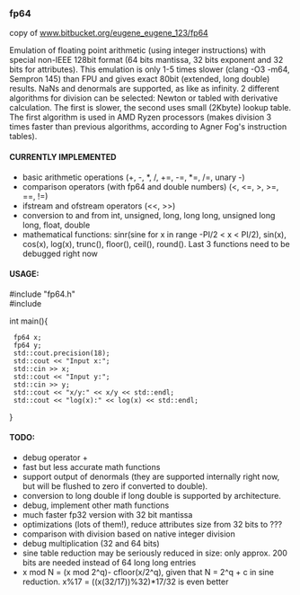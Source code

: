 ### fp64
copy of www.bitbucket.org/eugene_eugene_123/fp64

Emulation of floating point arithmetic (using integer instructions) with special non-IEEE 128bit format (64 bits mantissa, 32 bits exponent and 32 bits for attributes). This emulation is only 1-5 times slower (clang -O3 -m64, Sempron 145) than FPU and gives exact 80bit (extended, long double) results. NaNs and denormals are supported, as like as infinity. 2 different algorithms for division can be selected: Newton or tabled with derivative calculation. The first is slower, the second uses small (2Kbyte) lookup table. The first algorithm is used in AMD Ryzen processors (makes division 3 times faster than previous algorithms, according to Agner Fog's instruction tables).

#### CURRENTLY IMPLEMENTED
- basic arithmetic operations (+, -, *, /, +=, -=, *=, /=, unary -)
- comparison operators (with fp64 and double numbers) (<, <=, >, >=, ==, !=)
- ifstream and ofstream operators (<<, >>)
- conversion to and from int, unsigned, long, long long, unsigned long long, float, double
- mathematical functions: sinr(sine for x in range -PI/2 < x < PI/2), sin(x), cos(x), log(x), trunc(), floor(), ceil(), round(). Last 3 functions need to be debugged right now 

#### USAGE:

#include "fp64.h"  
#include <iostream>  

int main(){  

     fp64 x;  
     fp64 y;  
     std::cout.precision(18);  
     std::cout << "Input x:";   
     std::cin >> x;  
     std::cout << "Input y:";  
     std::cin >> y;  
     std::cout << "x/y:" << x/y << std::endl;  
     std::cout << "log(x):" << log(x) << std::endl;  
}  
  

#### TODO:
- debug operator +
- fast but less accurate math functions
- support output of denormals (they are supported internally right now, but will be flushed to zero if converted to double).
- conversion to long double if long double is supported by architecture.
- debug, implement other math functions 
- much faster fp32 version with 32 bit mantissa 
- optimizations (lots of them!), reduce attributes size from 32 bits to ??? 
- comparison with division based on native integer division 
- debug multiplication (32 and 64 bits) 
- sine table reduction may be seriously reduced in size: only approx. 200 bits are needed instead of 64 long long entries 
- x mod N = (x mod 2^q)- cfloor(x/2^q), given that N = 2^q + c in sine reduction. x%17 = ((x(32/17))%32)*17/32  is even better
